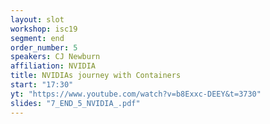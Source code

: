 ```yaml
---
layout: slot
workshop: isc19
segment: end
order_number: 5
speakers: CJ Newburn
affiliation: NVIDIA
title: NVIDIAs journey with Containers
start: "17:30"
yt: "https://www.youtube.com/watch?v=b8Exxc-DEEY&t=3730"
slides: "7_END_5_NVIDIA_.pdf"
---
```

